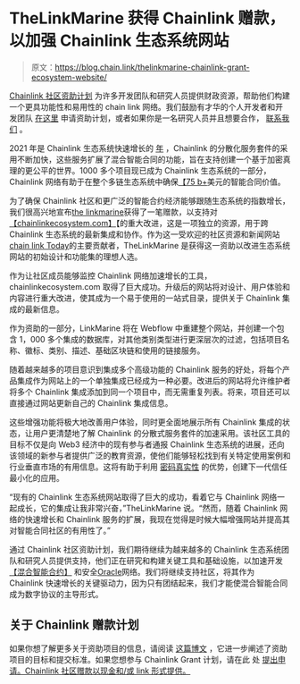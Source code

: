 # TheLinkMarine 获得 Chainlink 赠款，以加强 Chainlink 生态系统网站

> 原文：<https://blog.chain.link/thelinkmarine-chainlink-grant-ecosystem-website/>

[Chainlink 社区资助计划](https://blog.chain.link/introducing-the-chainlink-community-grant-program/) 为许多开发团队和研究人员提供财政资源，帮助他们构建一个更具功能性和易用性的 chain link 网络。我们鼓励有才华的个人开发者和开发团队 [在这里](https://chainlinkgrants.typeform.com/to/efEbsq) 申请资助计划，或者如果你是一名研究人员并且想要合作， [联系我们](/cdn-cgi/l/email-protection#fc8e998f999d8e9f94bc9f949d959290959297909d9e8fd29f9391) 。

2021 年是 Chainlink 生态系统快速增长的 [年](https://blog.chain.link/the-year-in-chainlink-2021/) ，Chainlink 的分散化服务套件的采用不断加快，这些服务扩展了混合智能合同的功能，旨在支持创建一个基于加密真理的更公平的世界。1000 多个项目现已成为 Chainlink 生态系统的一部分，Chainlink 网络有助于在整个多链生态系统中确保[【75 b+](https://www.prnewswire.com/news-releases/chainlinks-total-value-secured-tvs-surpasses-75-billion-301416813.html)美元的智能合同价值。

为了确保 Chainlink 社区和更广泛的智能合约经济能够跟随生态系统的指数增长，我们很高兴地宣布[the linkmarine](https://twitter.com/TheLinkMarine1)获得了一笔赠款，以支持对[【chainlinkecosystem.com】](https://www.chainlinkecosystem.com/)【的重大改进，这是一项独立的资源，用于跨 Chainlink 生态系统的最新集成和协作。作为这一受欢迎的社区资源和新闻网站[chain link Today](https://chainlinktoday.com/)的主要贡献者，TheLinkMarine 是获得这一资助以改进生态系统网站的初始设计和功能集的理想人选。

作为让社区成员能够监控 Chainlink 网络加速增长的工具，chainlinkecosystem.com 取得了巨大成功。升级后的网站将对设计、用户体验和内容进行重大改进，使其成为一个易于使用的一站式目录，提供关于 Chainlink 集成的最新信息。

作为资助的一部分，LinkMarine 将在 Webflow 中重建整个网站，并创建一个包含 1，000 多个集成的数据库，对其他类别类型进行更深层次的过滤，包括项目名称、徽标、类别、描述、基础区块链和使用的链接服务。

随着越来越多的项目意识到集成多个高级功能的 Chainlink 服务的好处，将每个产品集成作为网站上的一个单独集成已经成为一种必要。改进后的网站将允许维护者将多个 Chainlink 集成添加到同一个项目中，而无需重复列表。将来，项目还可以直接通过网站更新自己的 Chainlink 集成信息。

这些增强功能将极大地改善用户体验，同时更全面地展示所有 Chainlink 集成的状态，让用户更清楚地了解 Chainlink 的分散式服务套件的加速采用。该社区工具的目标不仅是向 Web3 经济中的现有参与者通报 Chainlink 生态系统的进展，还向该领域的新参与者提供广泛的教育资源，使他们能够轻松找到有关特定使用案例和行业垂直市场的有用信息。这将有助于利用 [密码真实性](https://blog.chain.link/sergey-nazarov-smartcon-keynote-the-future-of-hybrid-smart-contracts/) 的优势，创建下一代信任最小化的应用。

“现有的 Chainlink 生态系统网站取得了巨大的成功，看着它与 Chainlink 网络一起成长，它的集成让我非常兴奋，”TheLinkMarine 说。“然而，随着 Chainlink 网络的快速增长和 Chainlink 服务的扩展，我现在觉得是时候大幅增强网站并提高其对智能合同社区的有用性了。”

通过 Chainlink 社区资助计划，我们期待继续为越来越多的 Chainlink 生态系统团队和研究人员提供支持，他们正在研究和构建关键工具和基础设施，以加速开发 [【混合智能合约】](https://blog.chain.link/hybrid-smart-contracts-explained/) 和安全[Oracle](https://chain.link/education/blockchain-oracles)网络。我们将继续支持社区，将其作为 Chainlink 快速增长的关键驱动力，因为只有团结起来，我们才能使混合智能合同成为数字协议的主导形式。

## 关于 Chainlink 赠款计划

如果你想了解更多关于资助项目的信息，请阅读 [这篇博文](https://blog.chain.link/introducing-the-chainlink-community-grant-program/) ，它进一步阐述了资助项目的目标和提交标准。如果您想参与 Chainlink Grant 计划，请在此 处 [提出申请。Chainlink 社区赠款以现金和/或 link 形式提供。](https://chainlinkgrants.typeform.com/to/efEbsq?typeform-source=blog.chain.link)